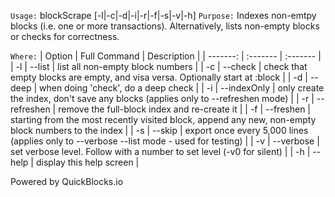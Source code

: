 
`Usage:` blockScrape [-l|-c|-d|-i|-r|-f|-s|-v|-h]
`Purpose:` Indexes non-emtpy blocks (i.e. one or more transactions). Alternatively, lists non-empty blocks or checks for correctness.
           
`Where:`
| Option | Full Command | Description |
| -------: | :------- | :------- |
| -l | --list | list all non-empty block numbers |
| -c | --check | check that empty blocks are empty, and visa versa. Optionally start at :block |
| -d | --deep | when doing 'check', do a deep check |
| -i | --indexOnly | only create the index, don't save any blocks (applies only to --refreshen mode) |
| -r | --refreshen | remove the full-block index and re-create it |
| -f | --freshen | starting from the most recently visited block, append any new, non-empty block numbers to the index |
| -s | --skip | export once every 5,000 lines (applies only to --verbose --list mode - used for testing) |
| -v | --verbose | set verbose level. Follow with a number to set level (-v0 for silent) |
| -h | --help | display this help screen |

  Powered by QuickBlocks.io

